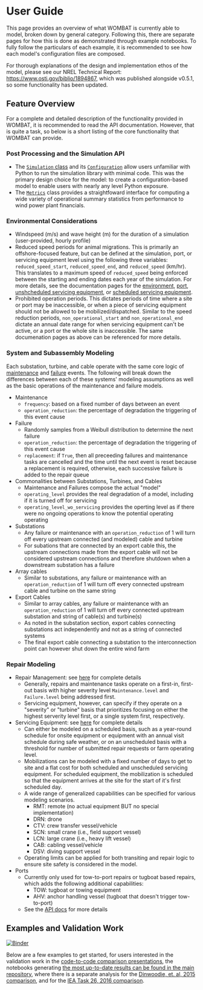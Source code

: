 
# User Guide

This page provides an overview of what WOMBAT is currently able to model, broken down by
general category. Following this, there are separate pages for how this is done as
demonstrated through example notebooks. To fully follow the particulars of each example,
it is recommended to see how each model's configuration files are composed.

For thorough explanations of the design and implementation ethos of the model, please
see our NREL Technical Report: https://www.osti.gov/biblio/1894867, which was published
alongside v0.5.1, so some functionality has been updated.
## Feature Overview

For a complete and detailed description of the functionality provided in WOMBAT, it is
recommended to read the API documentation. However, that is quite a task, so below is
a short listing of the core functionality that WOMBAT can provide.

### Post Processing and the Simulation API

- The [`Simulation` class](simulation-api) and its
  [`Configuration`](simulation-api:config) allow users unfamiliar with
  Python to run the simulation library with minimal code. This was the primary design
  choice for the model: to create a configuration-based model to enable users with nearly
  any level Python exposure.
- The [`Metrics`](simulation-api:metrics) class provides a
  straightfoward interface for computing a wide variety of operational summary statistics
  from performance to wind power plant financials.

### Environmental Considerations

- Windspeed (m/s) and wave height (m) for the duration of a simulation (user-provided,
  hourly profile)
- Reduced speed periods for animal migrations. This is primarily an offshore-focused
  feature, but can be defined at the simulation, port, or servicing equipment level
  using the following three variables: `reduced_speed_start`, `reduced_speed_end`, and
  `reduced_speed` (km/hr). This translates to a maximum speed of `reduced_speed` being
  enforced between the starting and ending dates each year of the simulation. For more
  details, see the documentation pages for the
  [environment](core:environment), [port](core:port),
  [unshcheduled servicing equipment](types:service-equipment:unscheduled), or
  [scheduled servicing equipment](types:service-equipment:scheduled).
- Prohibited operation periods. This dictates periods of time where a site or port may
  be inaccessible, or when a piece of servicing equipment should not be allowed to be
  mobilized/dispatched. Similar to the speed reduction periods, `non_operational_start`
  and `non_operational_end` dictate an annual date range for when servicing equipment
  can't be active, or a port or the whole site is inaccessible. The same documenation
  pages as above can be referenced for more details.

### System and Subassembly Modeling

Each substation, turbine, and cable operate with the same core logic of
[maintenance](types:maintenance:scheduled) and [failure](types:maintenance:unscheduled)
events. The following will break down the differences between each of these systems'
modeling assumptions as well as the basic operations of the maintenance and failure models.

- Maintenance
  - `frequency`: based on a fixed number of days between an event
  - `operation_reduction`: the percentage of degradation the triggering of this event
    cause
- Failure
  - Randomly samples from a Weibull distribution to determine the next failure
  - `operation_reduction`: the percentage of degradation the triggering of this event
    cause
  - `replacement`: if `True`, then all preceeding failures and maintenance tasks are
    cancelled and the time until the next event is reset because a replacement is
    required, otherwise, each successive failure is added to the repair queue
- Commonalities between Substations, Turbines, and Cables
  - Maintenance and Failures compose the actual "model"
  - `operating_level` provides the real degradation of a model, including if it is turned
    off for servicing
  - `operating_level_wo_servicing` provides the operting level as if there were no
    ongoing operations to know the potential operating operating
- Substations
  - Any failure or maintenance with an `operation_reduction` of 1 will turn off every
    upstream connected (and modeled) cable and turbine
  - For subations that are connected by an export cable this, the upstream connections
    made from the export cable will not be considered upstream connections and therefore
    shutdown when a downstream substation has a failure
- Array cables
  - Similar to substations, any failure or maintenance with an `operation_reduction` of
    1 will turn off every connected upstream cable and turbine on the same string
- Export Cables
  - Similar to array cables, any failure or maintenance with an `operation_reduction` of
    1 will turn off every connected upstream substation and string of cable(s) and
    turbine(s)
  - As noted in the substation section, export cables connecting substations act
    independently and not as a string of connected systems
  - The final export cable connecting a substation to the interconnection point can
    however shut down the entire wind farm

### Repair Modeling

- Repair Management: see [here](core:repair-manager) for complete details
  - Generally, repairs and maintenance tasks operate on a first-in, first-out basis with
    higher severity level `Maintenance.level` and `Failure.level` being addressed first.
  - Servicing equipment, however, can specify if they operate on a "severity" or "turbine"
    basis that prioritizes focusing on either the highest serverity level first, or
    a single system first, respectively.
- Servicing Equipment: see [here](core:service-equipment) for complete details
  - Can either be modeled on a scheduled basis, such as a year-round schedule for onsite
    equipment or equipment with an annual visit schedule during safe weather, or on
    an unscheduled basis with a threshold for number of submitted repair requests or
    farm operating level.
  - Mobilizations can be modeled with a fixed number of days to get to site and a flat
    cost for both scheduled and unscheduled servicing equipment. For scheduled equipment,
    the mobilization is scheduled so that the equipment arrives at the site for the
    start of it's first scheduled day.
  - A wide range of generalized capabilities can be specified for various modeling
    scenarios.
    - RMT: remote (no actual equipment BUT no special implementation)
    - DRN: drone
    - CTV: crew transfer vessel/vehicle
    - SCN: small crane (i.e., field support vessel)
    - LCN: large crane (i.e., heavy lift vessel)
    - CAB: cabling vessel/vehicle
    - DSV: diving support vessel
  - Operating limits can be applied for both transiting and repair logic to ensure site
    safety is considered in the model.
- Ports
  - Currently only used for tow-to-port repairs or tugboat based repairs, which adds the
    following additional capabilities:
    - TOW: tugboat or towing equipment
    - AHV: anchor handling vessel (tugboat that doesn't trigger tow-to-port)
  - See the [API docs](core:port) for more details

## Examples and Validation Work

[![Binder](https://mybinder.org/badge_logo.svg)](https://mybinder.org/v2/gh/WISDEM/WOMBAT/main?filepath=examples)

Below are a few examples to get started, for users interested in the validation work in
the [code-to-code comparison presentations](presentations:code-comparison),
the notebooks generating [the most up-to-date results can be found in the main repository](https://github.com/WISDEM/WOMBAT/examples/), where there is a separate analysis
for the
[Dinwoodie, et. al, 2015 comparison](https://github.com/WISDEM/WOMBAT/blob/main/examples/dinwoodie_validation.ipynb),
and for the [IEA Task 26, 2016 comparison](https://github.com/WISDEM/blob/main/WOMBAT/examples/iea_26_validation.ipynb).
